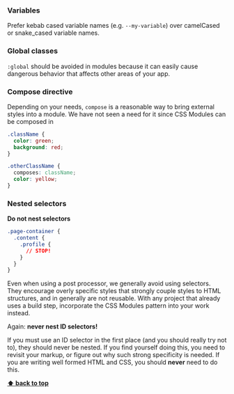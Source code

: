 
### Variables

Prefer kebab cased variable names (e.g. `--my-variable`) over camelCased or snake_cased variable names.

### Global classes

`:global` should be avoided in modules because it can easily cause dangerous behavior that affects other areas of your app.

### Compose directive

Depending on your needs, `compose` is a reasonable way to bring external styles into a module. We have not seen a need for it since CSS Modules can be composed in

```css
.className {
  color: green;
  background: red;
}

.otherClassName {
  composes: className;
  color: yellow;
}
```

### Nested selectors

**Do not nest selectors**


```css
.page-container {
  .content {
    .profile {
      // STOP!
    }
  }
}
```

Even when using a post processor, we generally avoid using selectors. They encourage overly specific styles that strongly couple styles to HTML structures, and in generally are not reusable.
With any project that already uses a build step, incorporate the CSS Modules pattern into your work instead.



Again: **never nest ID selectors!**

If you must use an ID selector in the first place (and you should really try not to), they should never be nested. If you find yourself doing this, you need to revisit your markup, or figure out why such strong specificity is needed. If you are writing well formed HTML and CSS, you should **never** need to do this.

**[⬆ back to top](#table-of-contents)**
